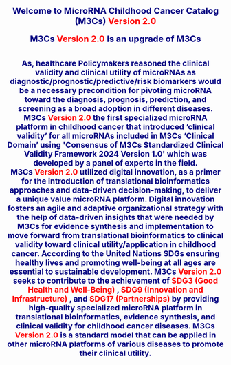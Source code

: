 <div align="center" style="font-size: 20px; color: Navy; font-weight: bold;">
   <strong>Welcome to MicroRNA Childhood Cancer Catalog (M3Cs) <span style="color: red;">Version 2.0</span></strong>
</div>
<br>
<div align="center" style="font-size: 20px; color: Navy; font-weight: bold;">
   <strong>M3Cs <span style="color: red;">Version 2.0</span> is an upgrade of M3Cs</strong>
</div>
<br>
<br>
<div align="center" style="font-size: 18px; color: Navy; font-weight: bold;">
   <strong>As, healthcare Policymakers reasoned the clinical validity and clinical utility of microRNAs as diagnostic/prognostic/predictive/risk biomarkers would be a necessary precondition for pivoting microRNA toward the diagnosis, prognosis, prediction, and screening as a broad adoption in different diseases.
    M3Cs <span style="color: red;">Version 2.0</span> the first specialized microRNA platform in childhood cancer that introduced ‘clinical validity’ for all microRNAs included in M3Cs  ‘Clinical Domain’ using 'Consensus of M3Cs Standardized Clinical Validity Framework 2024 Version 1.0' which was developed by a panel of experts in the field.
    </strong>
    <br>
    <strong>M3Cs <span style="color: red;"> Version 2.0 </span>utilized digital innovation, as a primer for the introduction of translational bioinformatics approaches and data-driven decision-making, to deliver a unique value microRNA platform. 
    Digital innovation fosters an agile and adaptive organizational strategy with the help of data-driven insights that were needed by M3Cs for evidence synthesis and implementation to move forward from translational bioinformatics to clinical validity toward clinical utility/application in childhood cancer.
    </strong>
    <strong>According to the United Nations SDGs ensuring healthy lives and promoting well-being at all ages are essential to sustainable development.
    M3Cs <span style="color: red;">Version 2.0</span> seeks to contribute to the achievement of <span style="color: red;">SDG3 (Good Health and Well-Being) </span>, <span style="color: red;">SDG9 (Innovation and Infrastructure) </span>,
    and <span style="color: red;">SDG17 (Partnerships)</span> by providing high-quality specialized microRNA platform in translational bioinformatics, evidence synthesis, and clinical validity for childhood cancer diseases. 
    M3Cs <span style="color: red;"> Version 2.0</span> is a standard model that can be applied in other microRNA platforms of various diseases to promote their clinical utility.
    </strong>
</div>
